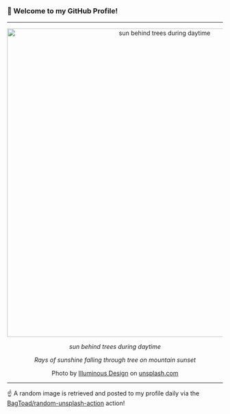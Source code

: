 ### 👋 Welcome to my GitHub Profile!

----

<div align="center">
  <img width="720" src="https://images.unsplash.com/photo-1607518007408-eca4b74fd8af?crop=entropy&cs=tinysrgb&fit=max&fm=jpg&ixid=M3w1NTI0OTR8MHwxfHJhbmRvbXx8fHx8fHx8fDE3MTM5MzkwNDV8&ixlib=rb-4.0.3&q=80&w=1080" alt="sun behind trees during daytime">
  
  <em>sun behind trees during daytime</em>
  
  <em>Rays of sunshine falling through tree on mountain sunset</em>
  
  Photo by [Illuminous Design](http://www.illuminousdesign.de) on [unsplash.com](https://unsplash.com/)
</div>

----

☝️ A random image is retrieved and posted to my profile daily via the [BagToad/random-unsplash-action](https://github.com/BagToad/random-unsplash-action) action!
